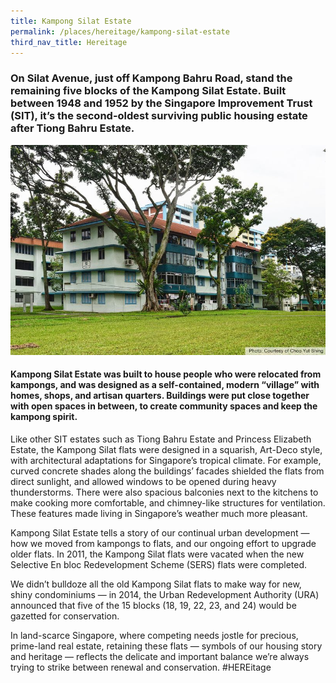 ```yaml
---
title: Kampong Silat Estate
permalink: /places/hereitage/kampong-silat-estate
third_nav_title: Hereitage
---
```

### On Silat Avenue, just off Kampong Bahru Road, stand the remaining five blocks of the Kampong Silat Estate. Built between 1948 and 1952 by the Singapore Improvement Trust (SIT), it’s the second-oldest surviving public housing estate after Tiong Bahru Estate.

![Alt text for image on Isomer site](/images/170916935_5328760383832550_1631461279701068943_n.jpg)

#### Kampong Silat Estate was built to house people who were relocated from kampongs, and was designed as a self-contained, modern “village” with homes, shops, and artisan quarters. Buildings were put close together with open spaces in between, to create community spaces and keep the kampong spirit.

Like other SIT estates such as Tiong Bahru Estate and Princess Elizabeth Estate, the Kampong Silat flats were designed in a squarish, Art-Deco style, with architectural adaptations for Singapore’s tropical climate. For example, curved concrete shades along the buildings’ facades shielded the flats from direct sunlight, and allowed windows to be opened during heavy thunderstorms. There were also spacious balconies next to the kitchens to make cooking more comfortable, and chimney-like structures for ventilation. These features made living in Singapore’s weather much more pleasant.

Kampong Silat Estate tells a story of our continual urban development — how we moved from kampongs to flats, and our ongoing effort to upgrade older flats. In 2011, the Kampong Silat flats were vacated when the new Selective En bloc Redevelopment Scheme (SERS) flats were completed.

We didn’t bulldoze all the old Kampong Silat flats to make way for new, shiny condominiums — in 2014, the Urban Redevelopment Authority (URA) announced that five of the 15 blocks (18, 19, 22, 23, and 24) would be gazetted for conservation.

In land-scarce Singapore, where competing needs jostle for precious, prime-land real estate, retaining these flats — symbols of our housing story and heritage — reflects the delicate and important balance we’re always trying to strike between renewal and conservation. #HEREitage